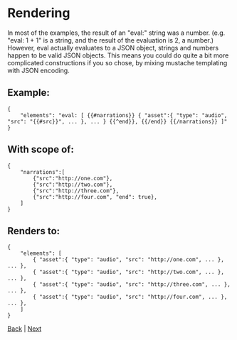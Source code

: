 # Rendering

In most of the examples, the result of an "eval:" string was a number. (e.g. "eval: 1 + 1" is a string, and the result of the evaluation is 2, a number.)  However, eval actually evaluates to a JSON object, strings and numbers happen to be valid JSON objects.  This means you could do quite a bit more complicated constructions if you so chose, by mixing mustache templating with JSON encoding.

## Example:

    {
        "elements": "eval: [ {{#narrations}} { "asset":{ "type": "audio", "src": "{{#src}}", ... }, ... } {{^end}}, {{/end}} {{/narrations}} ]"
    }

## With scope of:

    {
        "narrations":[
            {"src":"http://one.com"},
            {"src":"http://two.com"},
            {"src":"http://three.com"},
            {"src":"http://four.com", "end": true},
        ]
    }

## Renders to:

    {
        "elements": [
            { "asset":{ "type": "audio", "src": "http://one.com", ... }, ... },
            { "asset":{ "type": "audio", "src": "http://two.com", ... }, ... },
            { "asset":{ "type": "audio", "src": "http://three.com", ... }, ... },
            { "asset":{ "type": "audio", "src": "http://four.com", ... }, ... },
        ]
    }


[Back](https://github.com/CobaltBlueDW/ShotstackElements) | [Next](https://github.com/CobaltBlueDW/ShotstackElements/tree/main/docs/examples/extras2)